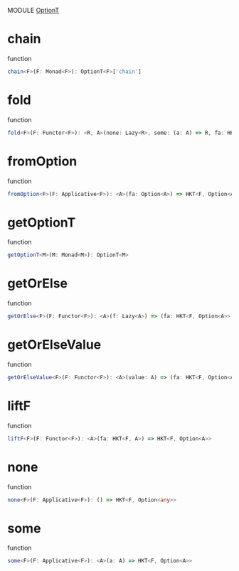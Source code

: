 MODULE [OptionT](https://github.com/gcanti/fp-ts/blob/master/src/OptionT.ts)
# chain
function
```ts
chain<F>(F: Monad<F>): OptionT<F>['chain'] 
```

# fold
function
```ts
fold<F>(F: Functor<F>): <R, A>(none: Lazy<R>, some: (a: A) => R, fa: HKT<F, Option<A>>) => HKT<F, R> 
```

# fromOption
function
```ts
fromOption<F>(F: Applicative<F>): <A>(fa: Option<A>) => HKT<F, Option<A>> 
```

# getOptionT
function
```ts
getOptionT<M>(M: Monad<M>): OptionT<M> 
```

# getOrElse
function
```ts
getOrElse<F>(F: Functor<F>): <A>(f: Lazy<A>) => (fa: HKT<F, Option<A>>) => HKT<F, A> 
```

# getOrElseValue
function
```ts
getOrElseValue<F>(F: Functor<F>): <A>(value: A) => (fa: HKT<F, Option<A>>) => HKT<F, A> 
```

# liftF
function
```ts
liftF<F>(F: Functor<F>): <A>(fa: HKT<F, A>) => HKT<F, Option<A>> 
```

# none
function
```ts
none<F>(F: Applicative<F>): () => HKT<F, Option<any>> 
```

# some
function
```ts
some<F>(F: Applicative<F>): <A>(a: A) => HKT<F, Option<A>> 
```